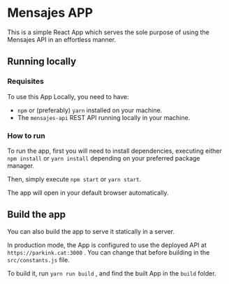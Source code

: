 # Mensajes APP	

This is a simple React App which serves the sole purpose of using the Mensajes API in an effortless manner.

## Running locally

### Requisites

To use this App Locally, you need to have:

* `npm` or (preferably) `yarn` installed on your machine. 
* The `mensajes-api` REST API running locally in your machine.

### How to run

To run the app, first you will need to install dependencies, executing either `npm install` or `yarn install` depending on your preferred package manager.

Then, simply execute  `npm start` or `yarn start`.

The app will open in your default browser automatically.

## Build the app

You can also build the app to serve it statically in a server. 

In production mode, the App is configured to use the deployed API at `https://parkink.cat:3000` . You can change that before building in the  `src/constants.js` file.

To build it, run `yarn run build` , and find the built App in the `build` folder.
